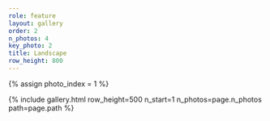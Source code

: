 ```yaml
---
role: feature
layout: gallery
order: 2
n_photos: 4
key_photo: 2
title: Landscape
row_height: 800
---
```


{% assign photo_index = 1 %}

{% include gallery.html row_height=500 n_start=1 n_photos=page.n_photos path=page.path %}
